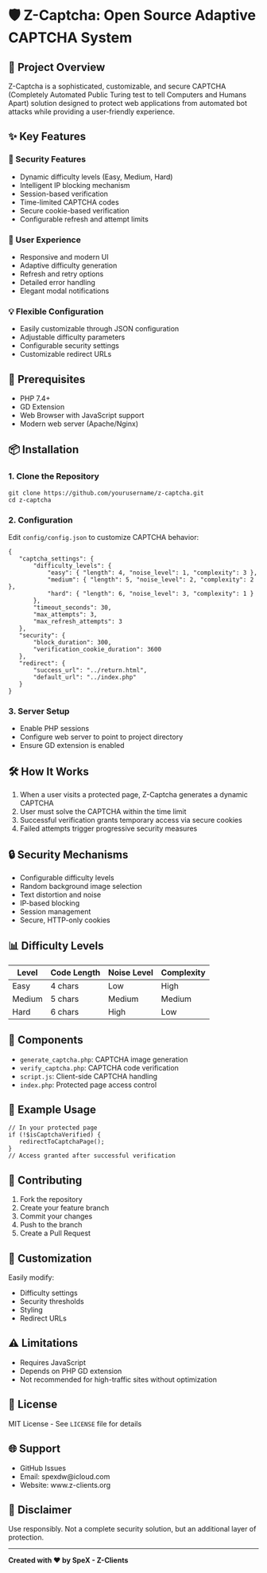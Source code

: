 
<html lang="en">
<head>
   <meta charset="UTF-8">
</head>
<body>
   <h1>🛡️ Z-Captcha: Open Source Adaptive CAPTCHA System</h1>

   <h2>🌟 Project Overview</h2>
   <p>Z-Captcha is a sophisticated, customizable, and secure CAPTCHA (Completely Automated Public Turing test to tell Computers and Humans Apart) solution designed to protect web applications from automated bot attacks while providing a user-friendly experience.</p>

   <h2>✨ Key Features</h2>

   <h3>🔐 Security Features</h3>
   <ul>
       <li>Dynamic difficulty levels (Easy, Medium, Hard)</li>
       <li>Intelligent IP blocking mechanism</li>
       <li>Session-based verification</li>
       <li>Time-limited CAPTCHA codes</li>
       <li>Secure cookie-based verification</li>
       <li>Configurable refresh and attempt limits</li>
   </ul>

   <h3>🎨 User Experience</h3>
   <ul>
       <li>Responsive and modern UI</li>
       <li>Adaptive difficulty generation</li>
       <li>Refresh and retry options</li>
       <li>Detailed error handling</li>
       <li>Elegant modal notifications</li>
   </ul>

   <h3>💡 Flexible Configuration</h3>
   <ul>
       <li>Easily customizable through JSON configuration</li>
       <li>Adjustable difficulty parameters</li>
       <li>Configurable security settings</li>
       <li>Customizable redirect URLs</li>
   </ul>

   <h2>🚀 Prerequisites</h2>
   <ul>
       <li>PHP 7.4+</li>
       <li>GD Extension</li>
       <li>Web Browser with JavaScript support</li>
       <li>Modern web server (Apache/Nginx)</li>
   </ul>

   <h2>📦 Installation</h2>

   <h3>1. Clone the Repository</h3>
   <pre><code>git clone https://github.com/yourusername/z-captcha.git
cd z-captcha</code></pre>

   <h3>2. Configuration</h3>
   <p>Edit <code>config/config.json</code> to customize CAPTCHA behavior:</p>

   <pre><code>{
   "captcha_settings": {
       "difficulty_levels": {
           "easy": { "length": 4, "noise_level": 1, "complexity": 3 },
           "medium": { "length": 5, "noise_level": 2, "complexity": 2 },
           "hard": { "length": 6, "noise_level": 3, "complexity": 1 }
       },
       "timeout_seconds": 30,
       "max_attempts": 3,
       "max_refresh_attempts": 3
   },
   "security": {
       "block_duration": 300,
       "verification_cookie_duration": 3600
   },
   "redirect": {
       "success_url": "../return.html",
       "default_url": "../index.php"
   }
}</code></pre>

   <h3>3. Server Setup</h3>
   <ul>
       <li>Enable PHP sessions</li>
       <li>Configure web server to point to project directory</li>
       <li>Ensure GD extension is enabled</li>
   </ul>

   <h2>🛠️ How It Works</h2>
   <ol>
       <li>When a user visits a protected page, Z-Captcha generates a dynamic CAPTCHA</li>
       <li>User must solve the CAPTCHA within the time limit</li>
       <li>Successful verification grants temporary access via secure cookies</li>
       <li>Failed attempts trigger progressive security measures</li>
   </ol>

   <h2>🔒 Security Mechanisms</h2>
   <ul>
       <li>Configurable difficulty levels</li>
       <li>Random background image selection</li>
       <li>Text distortion and noise</li>
       <li>IP-based blocking</li>
       <li>Session management</li>
       <li>Secure, HTTP-only cookies</li>
   </ul>

   <h2>📊 Difficulty Levels</h2>
   <table>
       <thead>
           <tr>
               <th>Level</th>
               <th>Code Length</th>
               <th>Noise Level</th>
               <th>Complexity</th>
           </tr>
       </thead>
       <tbody>
           <tr>
               <td>Easy</td>
               <td>4 chars</td>
               <td>Low</td>
               <td>High</td>
           </tr>
           <tr>
               <td>Medium</td>
               <td>5 chars</td>
               <td>Medium</td>
               <td>Medium</td>
           </tr>
           <tr>
               <td>Hard</td>
               <td>6 chars</td>
               <td>High</td>
               <td>Low</td>
           </tr>
       </tbody>
   </table>

   <h2>🧩 Components</h2>
   <ul>
       <li><code>generate_captcha.php</code>: CAPTCHA image generation</li>
       <li><code>verify_captcha.php</code>: CAPTCHA code verification</li>
       <li><code>script.js</code>: Client-side CAPTCHA handling</li>
       <li><code>index.php</code>: Protected page access control</li>
   </ul>

   <h2>📝 Example Usage</h2>
   <pre><code>// In your protected page
if (!$isCaptchaVerified) {
   redirectToCaptchaPage();
}
// Access granted after successful verification</code></pre>

   <h2>🤝 Contributing</h2>
   <ol>
       <li>Fork the repository</li>
       <li>Create your feature branch</li>
       <li>Commit your changes</li>
       <li>Push to the branch</li>
       <li>Create a Pull Request</li>
   </ol>

   <h2>🔧 Customization</h2>
   <p>Easily modify:</p>
   <ul>
       <li>Difficulty settings</li>
       <li>Security thresholds</li>
       <li>Styling</li>
       <li>Redirect URLs</li>
   </ul>

   <h2>⚠️ Limitations</h2>
   <ul>
       <li>Requires JavaScript</li>
       <li>Depends on PHP GD extension</li>
       <li>Not recommended for high-traffic sites without optimization</li>
   </ul>

   <h2>📜 License</h2>
   <p>MIT License - See <code>LICENSE</code> file for details</p>

   <h2>🌐 Support</h2>
   <ul>
       <li>GitHub Issues</li>
       <li>Email: spexdw@icloud.com</li>
       <li>Website: www.z-clients.org</li>
   </ul>

   <h2>🚨 Disclaimer</h2>
   <p>Use responsibly. Not a complete security solution, but an additional layer of protection.</p>

   <hr>

   <p><strong>Created with ❤️ by SpeX - Z-Clients</strong></p>
</body>
</html>
